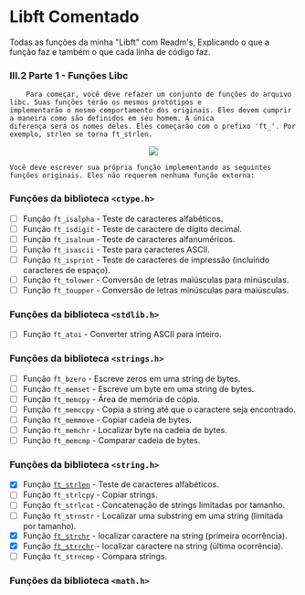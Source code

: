 # Libft Comentado

Todas as funções da minha "Libft" com Readm's, Explicando o que a função faz e também o que cada linha de código faz.

### III.2 Parte 1 - Funções Libc

		Para começar, você deve refazer um conjunto de funções do arquivo libc. Suas funções terão os mesmos protótipos e 
	implementarão o mesmo comportamento dos originais. Eles devem cumprir a maneira como são definidos em seu homem. A única 
	diferença será os nomes deles. Eles começarão com o prefixo 'ft_'. Por exemplo, strlen se torna ft_strlen.
<div align="center">
<img src="https://user-images.githubusercontent.com/105389961/183259370-68f4f160-14c4-49f0-8bd9-41308f47e4c4.png" />
</div>

	Você deve escrever sua própria função implementando as seguintes funções originais. Eles não requerem nenhuma função externa:

### Funções da biblioteca `<ctype.h>`
- [ ] Função `ft_isalpha` - Teste de caracteres alfabéticos. 
- [ ] Função `ft_isdigit` - Teste de caractere de dígito decimal. 
- [ ] Função `ft_isalnum` - Teste de caracteres alfanuméricos. 
- [ ] Função `ft_isascii` - Teste para caracteres ASCII. 
- [ ] Função `ft_isprint` - Teste de caracteres de impressão (incluindo caracteres de espaço). 
- [ ] Função `ft_tolower` - Conversão de letras maiúsculas para minúsculas. 
- [ ] Função `ft_toupper` - Conversão de letras minúsculas para maiúsculas. 

### Funções da biblioteca `<stdlib.h>`
- [ ] Função `ft_atoi` - Converter string ASCII para inteiro. 

### Funções da biblioteca `<strings.h>`
- [ ] Função `ft_bzero` - Escreve zeros em uma string de bytes. 
- [ ] Função `ft_memset` - Escreve um byte em uma string de bytes. 
- [ ] Função `ft_memcpy` - Área de memória de cópia. 
- [ ] Função `ft_memccpy` - Copia a string até que o caractere seja encontrado. 
- [ ] Função `ft_memmove` - Copiar cadeia de bytes. 
- [ ] Função `ft_memchr` - Localizar byte na cadeia de bytes. 
- [ ] Função `ft_memcmp` - Comparar cadeia de bytes. 

### Funções da biblioteca `<string.h>`
- [x] Função [`ft_strlen`](https://github.com/Alef-Matos/42_lisboa/tree/master/libft_comment/Ft_strlen) - Teste de caracteres alfabéticos. 
- [ ] Função `ft_strlcpy` - Copiar strings. 
- [ ] Função `ft_strlcat` - Concatenação de strings limitadas por tamanho. 
- [ ] Função `ft_strnstr` - Localizar uma substring em uma string (limitada por tamanho).
- [x] Função [`ft_strchr`](https://github.com/Alef-Matos/42_lisboa/tree/master/libft_comment/Ft_strchr) - localizar caractere na string (primeira ocorrência).
- [x] Função [`ft_strrchr`](https://github.com/Alef-Matos/42_lisboa/tree/master/libft_comment/Ft_strrchr) - localizar caractere na string (última ocorrência).
- [ ] Função `ft_strncmp` - Compara strings. 

### Funções da biblioteca `<math.h>`
